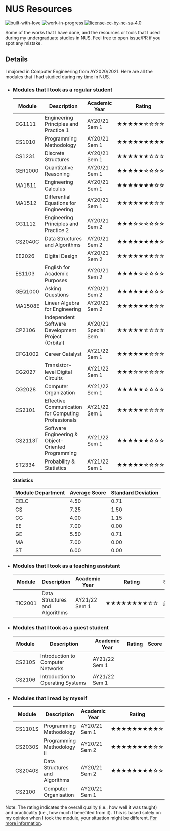 # NUS Resources

![built-with-love](https://forthebadge.com/images/badges/built-with-love.svg) ![work-in-progress](https://user-images.githubusercontent.com/69445142/133667291-1a66d1a2-2ae0-4ecf-bd64-475bf3c71db4.png) [![license-cc-by-nc-sa-4.0](https://user-images.githubusercontent.com/69445142/133666673-afd82910-7f66-4c86-bc0e-abecbb0e41a3.png)](http://creativecommons.org/licenses/by-nc-sa/4.0/)

Some of the works that I have done, and the resources or tools that I used during my undergraduate studies in NUS. Feel free to open issue/PR if you spot any mistake.

## Details

I majored in Computer Engineering from AY2020/2021. Here are all the modules that I had studied during my time in NUS.

- ### Modules that I took as a regular student

  | Module      | Description | Academic Year | Rating | Score |
  | ----------- | ----------- | ------------- | ------ | ------- |
  | CG1111 | Engineering Principles and Practice 1 | AY20/21 Sem 1 | ★★★★★☆☆☆☆☆ | 5/10 |
  | CS1010 | Programming Methodology | AY20/21 Sem 1 | ★★★★★★★★★☆ | [9/10](https://github.com/richwill28/NUS-Resources/tree/main/CS1010) |
  | CS1231 | Discrete Structures | AY20/21 Sem 1 | ★★★★★★☆☆☆☆ | 6/10 |
  | GER1000 | Quantitative Reasoning | AY20/21 Sem 1 | ★★★★★☆☆☆☆☆ | 5/10 |
  | MA1511 | Engineering Calculus | AY20/21 Sem 1 | ★★★★★★★☆☆☆ | 7/10 |
  | MA1512 | Differential Equations for Engineering | AY20/21 Sem 1 | ★★★★★★★☆☆☆ | 7/10 |
  | CG1112 | Engineering Principles and Practice 2 | AY20/21 Sem 2 | ★★★☆☆☆☆☆☆☆ | 3/10 |
  | CS2040C | Data Structures and Algorithms | AY20/21 Sem 2 | ★★★★★★★★☆☆ | [8/10](https://github.com/richwill28/NUS-Resources/tree/main/CS2040C) |
  | EE2026 | Digital Design | AY20/21 Sem 2 | ★★★★★★★☆☆☆ | 7/10 |
  | ES1103 | English for Academic Purposes | AY20/21 Sem 2 | ★★★★☆☆☆☆☆☆ | 4/10 |
  | GEQ1000 | Asking Questions | AY20/21 Sem 2 | ★★★★★★☆☆☆☆ | 6/10 |
  | MA1508E | Linear Algebra for Engineering | AY20/21 Sem 2 | ★★★★★★★☆☆☆ | 7/10 |
  | CP2106 | Independent Software Development Project (Orbital) | AY20/21 Special Sem | ★★★★★☆☆☆☆☆ | 5/10 |
  | CFG1002 | Career Catalyst | AY21/22 Sem 1 | ★★★★★★☆☆☆☆ | 6/10 |
  | CG2027 | Transistor-level Digital Circuits | AY21/22 Sem 1 | ★★★☆☆☆☆☆☆☆ | [3/10](https://github.com/richwill28/NUS-Resources/tree/main/CG2027) |
  | CG2028 | Computer Organization | AY21/22 Sem 1 | ★★★★★☆☆☆☆☆ | [5/10](https://github.com/richwill28/NUS-Resources/tree/main/CG2028) |
  | CS2101 | Effective Communication for Computing Professionals | AY21/22 Sem 1 | ★★★★★☆☆☆☆☆ | 5/10 |
  | CS2113T | Software Engineering & Object-Oriented Programming | AY21/22 Sem 1 | ★★★★★★☆☆☆☆ | [6/10](https://github.com/richwill28/NUS-Resources/tree/main/CS2113T) |
  | ST2334 | Probability & Statistics | AY21/22 Sem 1 | ★★★★★☆☆☆☆☆ | 5/10 |

  **Statistics**

  | Module Department | Average Score | Standard Deviation |
  | ----------------- | -------------- | ------------------ |
  | CELC | 4.50 | 0.71 |
  | CS | 7.25 | 1.50 |
  | CG | 4.00 | 1.15 |
  | EE | 7.00 | 0.00 |
  | GE | 5.50 | 0.71 |
  | MA | 7.00 | 0.00 |
  | ST | 6.00 | 0.00 |

- ### Modules that I took as a teaching assistant

  | Module      | Description | Academic Year | Rating | Score |
  | ----------- | ----------- | ------------- | ------ | ------- |
  | TIC2001 | Data Structures and Algorithms | AY21/22 Sem 1 | ★★★★★★★★☆☆ | [8/10](https://github.com/richwill28/NUS-Resources/tree/main/TIC2001) |

- ### Modules that I took as a guest student

  | Module      | Description | Academic Year | Rating | Score |
  | ----------- | ----------- | ------------- | ------ | ------- |
  | CS2105 | Introduction to Computer Networks | AY21/22 Sem 1 |  |  |
  | CS2106 | Introduction to Operating Systems | AY21/22 Sem 1 |  |  |

- ### Modules that I read by myself

  | Module      | Description | Academic Year | Rating | Score |
  | ----------- | ----------- | ------------- | ------ | ------- |
  | CS1101S | Programming Methodology | AY20/21 Sem 1 | ★★★★★★★★★☆ | [9/10](https://github.com/richwill28/NUS-Resources/tree/main/CS1101S) |
  | CS2030S | Programming Methodology II | AY20/21 Sem 2 | ★★★★★★★★☆☆ | [8/10](https://github.com/richwill28/NUS-Resources/tree/main/CS2030S) |
  | CS2040S | Data Structures and Algorithms | AY20/21 Sem 2 | ★★★★★★★★☆☆ | [8/10](https://github.com/richwill28/NUS-Resources/tree/main/CS2040S) |
  | CS2100 | Computer Organisation | AY20/21 Sem 1 |  |  |

Note: The rating indicates the overall quality (i.e., how well it was taught) and practicality (i.e., how much I benefited from it). This is based solely on my opinion when I took the module, your situation might be different. [For more information](https://github.com/richwill28/NUS-Resources/blob/main/RATING.md).
